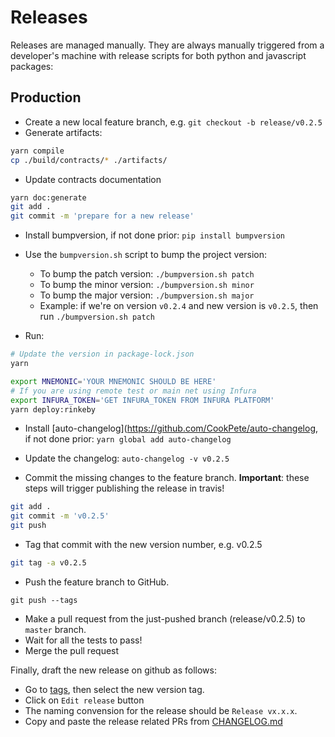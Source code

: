# Releases

Releases are managed manually. They are always manually triggered from a developer's machine with release scripts for both python and javascript packages:

## Production

- Create a new local feature branch, e.g. `git checkout -b release/v0.2.5`
- Generate artifacts:
```bash
yarn compile
cp ./build/contracts/* ./artifacts/
```
- Update contracts documentation
```bash
yarn doc:generate
git add .
git commit -m 'prepare for a new release'
```

- Install bumpversion, if not done prior: `pip install bumpversion` 
- Use the `bumpversion.sh` script to bump the project version:
  - To bump the patch version: `./bumpversion.sh patch`
  - To bump the minor version: `./bumpversion.sh minor`
  - To bump the major version: `./bumpversion.sh major`
  - Example: if we're on version `v0.2.4` and new version is `v0.2.5`, then run `./bumpversion.sh patch`

- Run:
```bash
# Update the version in package-lock.json
yarn

export MNEMONIC='YOUR MNEMONIC SHOULD BE HERE'
# If you are using remote test or main net using Infura
export INFURA_TOKEN='GET INFURA_TOKEN FROM INFURA PLATFORM' 
yarn deploy:rinkeby
```

- Install [auto-changelog](https://github.com/CookPete/auto-changelog, if not done prior: `yarn global add auto-changelog`
- Update the changelog: `auto-changelog -v v0.2.5`

- Commit the missing changes to the feature branch. **Important**: these steps will trigger publishing the release in travis!

```bash
git add .
git commit -m 'v0.2.5'
git push
```

- Tag that commit with the new version number, e.g. v0.2.5
```bash
git tag -a v0.2.5
```
- Push the feature branch to GitHub.
```
git push --tags
```
- Make a pull request from the just-pushed branch (release/v0.2.5) to `master` branch.
- Wait for all the tests to pass!
- Merge the pull request

Finally, draft the new release on github as follows:
- Go to [tags](https://github.com/oceanprotocol/ocean-contracts/tags), then select the new version tag.
- Click on `Edit release` button
- The naming convension for the release should be `Release vx.x.x`.
- Copy and paste the release related PRs from [CHANGELOG.md](../CHANGELOG.md) 
